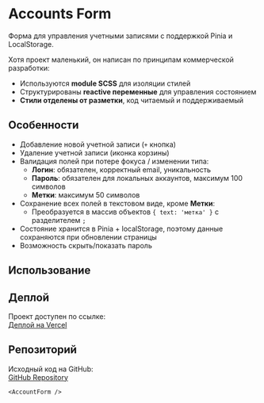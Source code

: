 # Accounts Form

Форма для управления учетными записями с поддержкой Pinia и LocalStorage.

Хотя проект маленький, он написан по принципам коммерческой разработки:
- Используются **module SCSS** для изоляции стилей
- Структурированы **reactive переменные** для управления состоянием
- **Стили отделены от разметки**, код читаемый и поддерживаемый
## Особенности

- Добавление новой учетной записи (`+` кнопка)
- Удаление учетной записи (иконка корзины)
- Валидация полей при потере фокуса / изменении типа:
    - **Логин**: обязателен, корректный email, уникальность
    - **Пароль**: обязателен для локальных аккаунтов, максимум 100 символов
    - **Метки**: максимум 50 символов
- Сохранение всех полей в текстовом виде, кроме **Метки**:
    - Преобразуется в массив объектов `{ text: 'метка' }` с разделителем `;`
- Состояние хранится в Pinia + localStorage, поэтому данные сохраняются при обновлении страницы
- Возможность скрыть/показать пароль

## Использование
## Деплой

Проект доступен по ссылке:  
[Деплой на Vercel](https://astounding-starlight-c16523.netlify.app/)


## Репозиторий

Исходный код на GitHub:  
[GitHub Repository](https://github.com/anna-sahradyan/Account-vue)
```vue
<AccountForm />

